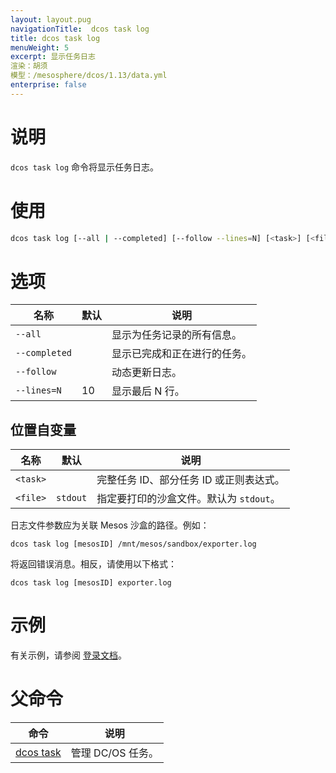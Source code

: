 ```yaml
---
layout: layout.pug
navigationTitle:  dcos task log
title: dcos task log
menuWeight: 5
excerpt: 显示任务日志
渲染：胡须
模型：/mesosphere/dcos/1.13/data.yml
enterprise: false
---
```



# 说明
`dcos task log` 命令将显示任务日志。

# 使用

```bash
dcos task log [--all | --completed] [--follow --lines=N] [<task>] [<file>]
```

# 选项

| 名称 | 默认 | 说明 |
|---------|-------------|-------------|
| `--all` |             | 显示为任务记录的所有信息。 |
| `--completed` | | 显示已完成和正在进行的任务。|
| `--follow`   |             |  动态更新日志。|
| `--lines=N` | 10 | 显示最后 N 行。|

## 位置自变量

| 名称 | 默认 | 说明 |
|---------|-------------|-------------|
| `<task>` | | 完整任务 ID、部分任务 ID 或正则表达式。|
| `<file>` | `stdout` | 指定要打印的沙盒文件。默认为 `stdout`。|

日志文件参数应为关联 Mesos 沙盒的路径。例如：

```
dcos task log [mesosID] /mnt/mesos/sandbox/exporter.log
```
将返回错误消息。相反，请使用以下格式：

```
dcos task log [mesosID] exporter.log
```

# 示例

有关示例，请参阅 [登录文档](/mesosphere/dcos/1.13/monitoring/logging/)。


# 父命令

| 命令 | 说明 |
|---------|-------------|
| [dcos task](/mesosphere/dcos/1.13/cli/command-reference/dcos-task/) | 管理 DC/OS 任务。|


